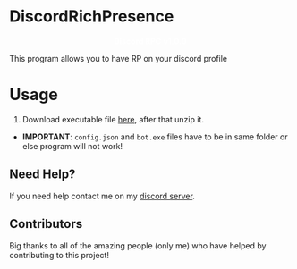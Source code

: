 # DiscordRichPresence

<p align="center">
    <span style="color: #fff; font-weight: bold;">Discord RPC</span>
<span style="color: #fff; font-weight: bold;">v1.0.0</span>

This program allows you to have RP on your discord profile 

# Usage

1. Download executable file [here](https://www.mediafire.com/file/4p9jld87qggyqhe/Discord_RPC.zip/file), after that unzip it.

- **IMPORTANT**: `config.json` and `bot.exe` files have to be in same folder or else program will not work!

## Need Help?

If you need help contact me on my [discord server](https://discord.gg/xgET5epJE6).

## Contributors

Big thanks to all of the amazing people (only me) who have helped by contributing to this project!
